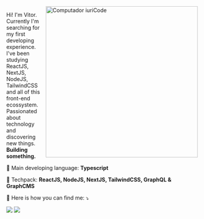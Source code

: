 <img src="https://raw.githubusercontent.com/MicaelliMedeiros/micaellimedeiros/master/image/computer-illustration.png" min-width="400px" max-width="400px" width="400px" align="right" alt="Computador iuriCode">

<p align="left"> 
  Hi! I'm Vitor. Currently I'm searching for my first developing experience. I've been studying ReactJS, NextJS, NodeJS, TailwindCSS and all of this front-end ecossystem. Passionated about technology and discovering new things. <strong>Building something.</strong> 
</p>

<p align="left">
  🦄 Main developing language: <strong>Typescript</strong>
</p>

<p align="left">
  💼 Techpack: <strong>ReactJS, NodeJS, NextJS, TailwindCSS, GraphQL & GraphCMS</strong>
</p>

<p align="left">
  💌 Here is how you can find me: ⤵️
</p>

<p align="left">
  <a href="#" alt="Gmail">
  <img src="https://img.shields.io/badge/-Gmail-FF0000?style=flat-square&labelColor=FF0000&logo=gmail&logoColor=white&link=rqfvitor@gmail.com" /></a>

  <a href="#" alt="Linkedin">
  <img src="https://img.shields.io/badge/-Linkedin-0e76a8?style=flat-square&logo=Linkedin&logoColor=white&link=https://linkedin.com/in/vitor2806" /></a>

  </p>
